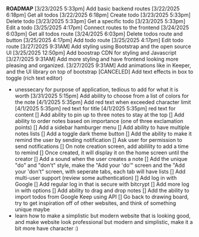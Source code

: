 **ROADMAP**
[3/23/2025 5:33pm] Add basic backend routes
  [3/22/2025 6:18pm] Get all todos
  [3/22/2025 6:18pm] Create todo
  [3/23/2025 5:33pm] Delete todo
  [3/23/2025 5:33pm] Get a specific todo
  [3/23/2025 5:33pm] Edit a todo
[3/25/2025 4:17pm] Connect routes to the frontend
  [3/24/2025 6:03pm] Get all todos route
  [3/24/2025 6:03pm] Delete todos route and button
  [3/25/2025 4:17pm] Add todo route
  [3/25/2025 4:17pm] Edit todo route
[3/27/2025 9:31AM] Add styling using Bootstrap and the open source UI
  [3/25/2025 12:50pm] Add boostrap CDN for styling and Javascript
  [3/27/2025 9:31AM] Add more styling and have frontend looking more pleasing and organized.
  [3/27/2025 9:31AM] Add animations like in Keeper, and the UI library on top of bootstrap
[CANCELED] Add text effects in box to toggle (rich text editor)
  - unessecary for purpose of application, tedious to add for what it is worth
[3/31/2025 5:15pm] Add ability to choose from a list of colors for the note
[4/1/2025 5:35pm] Add red text when exceeded character limit
  [4/1/2025 5:35pm] red text for title
  [4/1/2025 5:35pm] red text for content
[] Add ability to pin up to three notes to stay at the top
[] Add ability to order notes based on importance (one of three exclamation points)
[] Add a sidebar hamburger menu
[] Add ability to have multiple notes lists
[] Add a toggle dark theme button
[] Add the ability to make it remind the user by sending notification
  [] Ask user for permission to send notifications
  [] On note creation screen, add abilility to add a time to remind
  [] Once created, it will display it on the home screen until the creator
[] Add a sound when the user creates a note
[] Add the unique "do" and "don't" style, make the "Add your 'do'" screen and the "Add your 'don't" screen, with seperate tabs, each tab will have lists
[] Add multi-user support (review some authentication)
  [] Add log in with Google
  [] Add regular log in that is secure with bitcrypt
  [] Add more log in with options
[] Add ability to drag and drop notes
[] Add the ability to import todos from Google Keep using API
[] Go back to drawing board, try to get inspiration off of other websites, and think of something unique maybe
 - learn how to make a simplistic but modern website that is looking good, and make website look professional but modern and simplistic, make it a bit more have character :)
